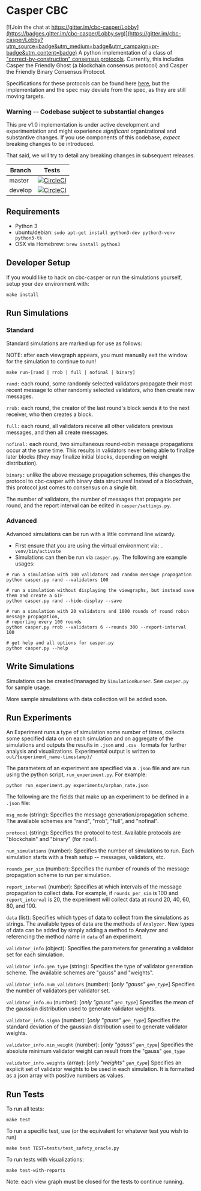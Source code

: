 # Casper CBC

[![Join the chat at https://gitter.im/cbc-casper/Lobby](https://badges.gitter.im/cbc-casper/Lobby.svg)](https://gitter.im/cbc-casper/Lobby?utm_source=badge&utm_medium=badge&utm_campaign=pr-badge&utm_content=badge)
A python implementation of a class of ["correct-by-construction" consensus protocols](https://github.com/ethereum/research/tree/master/papers/cbc-consensus). Currently, this includes Casper the Friendly Ghost (a blockchain consensus protocol) and Casper the Friendly Binary Consensus Protocol. 

Specifications for these protocols can be found here [here](https://github.com/ethereum/research/tree/master/papers/CasperTFG), but the implementation and the spec may deviate from the spec, as they are still moving targets.

### Warning -- Codebase subject to substantial changes
This pre v1.0 implementation is under active development and experimentation
and might experience _significant_ organizational and substantive changes.
If you use components of this codebase, _expect_ breaking changes to be
introduced.

That said, we will try to detail any breaking changes in subsequent releases.

Branch    | Tests
----------|------
master    | [![CircleCI](https://circleci.com/gh/ethereum/cbc-casper/tree/master.svg?style=svg&circle-token=071bd3b625fc240222d1add41dc796ec8bee077d)](https://circleci.com/gh/ethereum/cbc-casper/tree/master)
develop   | [![CircleCI](https://circleci.com/gh/ethereum/cbc-casper/tree/develop.svg?style=svg&circle-token=071bd3b625fc240222d1add41dc796ec8bee077d)](https://circleci.com/gh/ethereum/cbc-casper/tree/develop)

## Requirements
* Python 3
* ubuntu/debian: `sudo apt-get install python3-dev python3-venv python3-tk`
* OSX via Homebrew: `brew install python3`


## Developer Setup
If you would like to hack on cbc-casper or run the simulations yourself, setup your dev environment with:

```
make install
```

## Run Simulations
### Standard
Standard simulations are marked up for use as follows:

NOTE: after each viewgraph appears, you must manually exit the window for the simulation to continue to run!
```
make run-[rand | rrob | full | nofinal | binary]
```

`rand:` each round, some randomly selected validators propagate their most recent message to other randomly selected validators, who then create new messages.

`rrob:` each round, the creator of the last round's block sends it to the next receiver, who then creates a block.

`full:` each round, all validators receive all other validators previous messages, and then all create messages.

`nofinal:` each round, two simultaneous round-robin message propagations occur at the same time. This results in validators never being able to finalize later blocks (they may finalize initial blocks, depending on weight distribution).

`binary:` unlike the above message propagation schemes, this changes the protocol to cbc-casper with binary data structures! Instead of a blockchain, this protocol just comes to consensus on a single bit.

The number of validators, the number of messages that propagate per round, and the report interval can be edited in `casper/settings.py`.

### Advanced
Advanced simulations can be run with a little command line wizardy.
- First ensure that you are using the virtual environment via: `. venv/bin/activate`
- Simulations can then be run via `casper.py`. The following are example usages:
```
# run a simulation with 100 validators and random message propagation
python casper.py rand --validators 100

# run a simulation without displaying the viewgraphs, but instead save them and create a GIF
python casper.py rand --hide-display --save

# run a simulation with 20 validators and 1000 rounds of round robin message propagation,
# reporting every 100 rounds
python casper.py rrob --validators 6 --rounds 300 --report-interval 100

# get help and all options for casper.py
python casper.py --help
```

## Write Simulations
Simulations can be created/managed by `SimulationRunner`. See `casper.py` for sample usage.

More sample simulations with data collection will be added soon.

## Run Experiments
An Experiment runs a type of simulation some number of times, collects some
specified data on on each simulation and on aggregate of the simulations and
outputs the results in `.json` and `.csv ` formats for further analysis and visualizations.
Experimental output is written to `out/{experiment_name-timestamp}/`

The parameters of an experiment are specified via a `.json` file and are run
using the python script, `run_experiment.py`. For example:

```
python run_experiment.py experiments/orphan_rate.json
```

The following are the fields that make up an experiment to be defined in a `.json` file:

`msg_mode` (string): Specifies the message generation/propagation scheme. The
available schemes are "rand", "rrob", "full", and "nofinal".

`protocol` (string): Specifies the protocol to test. Available protocols are
"blockchain" and "binary" (for now!).

`num_simulations` (number): Specifies the number of simulations to run. Each
simulation starts with a fresh setup -- messages, validators, etc.

`rounds_per_sim` (number): Specifies the number of rounds of the message
propagation scheme to run per simulation.

`report_interval` (number): Specifies at which intervals of the message
propagation to collect data. For example, if `rounds_per_sim` is 100 and `report_interval` is 20,
the experiment will collect data at round 20, 40, 60, 80, and 100.

`data` (list): Specifies which types of data to collect from the simulations as
strings. The available types of data are the methods of `Analyzer`. New types of data
can be added by simply adding a method to Analyzer and referencing the method
name in `data` of an experiment.

`validator_info` (object): Specifies the parameters for generating a validator
set for each simulation.

`validator_info.gen_type` (string): Specifies the type of validator generation
scheme. The available schemes are "gauss" and "weights".

`validator_info.num_validators` (number): [*only "gauss" `gen_type`*]
Specifies the number of validators per validator set.

`validator_info.mu` (number): [*only "gauss" `gen_type`*]
Specifies the mean of the gaussian distribution used to generate validator weights.

`validator_info.sigma` (number): [*only "gauss" `gen_type`*]
Specifies the standard deviation of the gaussian distribution used to generate validator weights.

`validator_info.min_weight` (number): [*only "gauss" `gen_type`*]
Specifies the absolute minimum validator weight can result from the "gauss"
`gen_type`

`validator_info.weights` (array): [*only "weights" `gen_type`*]
Specifies an explicit set of validator weights to be used in each simulation.
It is formatted as a json array with positive numbers as values.

## Run Tests
To run all tests:

```
make test
```

To run a specific test, use (or the equivalent for whatever test you wish to run)

```
make test TEST=tests/test_safety_oracle.py
```

To run tests with visualizations:
```
make test-with-reports
```
Note: each view graph must be closed for the tests to continue running.
